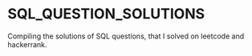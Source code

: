 # SQL_QUESTION_SOLUTIONS
Compiling the solutions of SQL questions, that I solved on leetcode and hackerrank.
